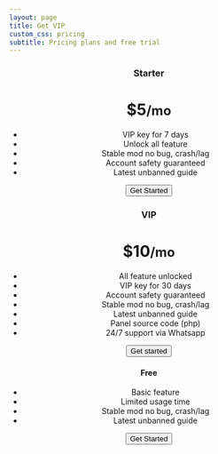 ```yaml
---
layout: page
title: Get VIP
custom_css: pricing
subtitle: Pricing plans and free trial
---
```


<style>
  .bd-placeholder-img {
  font-size: 1.125rem;
  text-anchor: middle;
  -webkit-user-select: none;
  -moz-user-select: none;
  user-select: none;
  }

  @media (min-width: 768px) {
  .bd-placeholder-img-lg {
  font-size: 3.5rem;
    }
  }
</style>

<div class="container py-3">
<header>
<main>
    <div class="row row-cols-1 row-cols-md-3 mb-3 text-center">
      <div class="col">
        <div class="card mb-4 rounded-3 shadow-sm text-bg-dark">
          <div class="card-header py-3 border-primary">
            <h3 class="my-0 fw-normal">Starter</h3>
          </div>
          <div class="card-body">
            <h1 class="card-title pricing-card-title">$5<small class="text-muted fw-light">/mo</small></h1>
            <ul class="feature-list mt-3 mb-4">
<li>VIP key for 7 days</li>
<li>Unlock all feature</li>
<li>Stable mod no bug, crash/lag</li>
<li>Account safety guaranteed</li>
<li>Latest unbanned guide</li>
            </ul>
            <a href="https://www.patreon.com/checkout/themaphack?rid=26394430"><button type="button" class="w-100 btn btn-lg btn-primary">Get Started</button></a>
          </div>
        </div>
      </div>
      <div class="col">
        <div class="card mb-4 rounded-3 shadow-sm border-primary text-bg-dark">
          <div class="card-header py-3 text-white bg-primary border-primary">
            <h3 class="my-0 fw-normal" id="getvipnow">VIP</h3>
          </div>
          <div class="card-body">
            <h1 class="card-title pricing-card-title">$10<small class="text-muted fw-light">/mo</small></h1>
            <ul class="feature-list mt-3 mb-4">
<li>All feature unlocked</li>
<li>VIP key for 30 days</li>
<li>Account safety guaranteed</li>
<li>Stable mod no bug, crash/lag</li>
<li>Latest unbanned guide</li>
<li>Panel source code (php)</li>
<li>24/7 support via Whatsapp</li>
            </ul>
            <a href="https://www.patreon.com/checkout/themaphack?rid=26019842"><button type="button" class="w-100 btn btn-lg btn-primary">Get started</button></a>
          </div>
        </div>
      </div>
      <div class="col">
        <div class="card mb-4 rounded-3 shadow-sm text-bg-dark">
          <div class="card-header py-3 border-primary">
            <h4 class="my-0 fw-normal" id="freetrial">Free</h4>
          </div>
          <div class="card-body">
            <ul class="list-unstyled mt-3 mb-4">
<li>Basic feature</li>
<li>Limited usage time</li>
<li>Stable mod no bug, crash/lag</li>
<li>Latest unbanned guide</li>
            </ul>
            <a href="https://themaphack.com/quickstart"><button type="button" class="w-100 btn btn-lg btn-outline-primary">Get Started</button></a>
          </div>
        </div>
      </div>
    </div>
  </main>